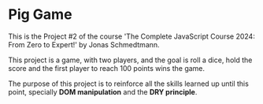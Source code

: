 # Pig Game

This is the Project #2 of the course 'The Complete JavaScript Course 2024: From Zero to Expert!' by Jonas Schmedtmann.

This project is a game, with two players, and the goal is roll a dice, hold the score and the first player to reach 100 points wins the game.

The purpose of this project is to reinforce all the skills learned up until this point, specially <b>DOM manipulation</b> and the <b>DRY principle</b>.

